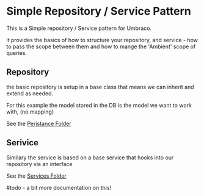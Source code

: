 ﻿# Simple Repository / Service Pattern

This is a Simple repository / Service pattern for Umbraco.

it provides the basics of how to structure your repository,
and service - how to pass the scope between them and how 
to mange the 'Ambient' scope of queries. 

## Repository
the basic repository is setup in a base class that means 
we can inherit and extend as needed. 

For this example the model stored in the DB is the model 
we want to work with, (no mapping)

See the [Peristance Folder](persistance)

## Serivice
Similary the service is based on a base service that 
hooks into our repository via an interface

See the [Services Folder](Services)



#todo - a bit more documentation on this!

